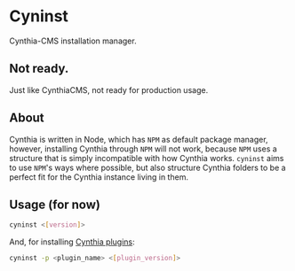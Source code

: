 # Cyninst

Cynthia-CMS installation manager.

## Not ready.

Just like CynthiaCMS, not ready for production usage.

## About

Cynthia is written in Node, which has `NPM` as default package manager, however, installing Cynthia through `NPM` will not work, because `NPM` uses a structure that is simply incompatible with how Cynthia works. `cyninst` aims to use `NPM`'s ways where possible, but also structure Cynthia folders to be a perfect fit for the Cynthia instance living in them.

## Usage (for now)

```bash
cyninst <[version]>
```

And, for installing [Cynthia plugins](https://github.com/strawmelonjuice/CynthiaCMS-installer/blob/main/plugins.md):

```bash
cyninst -p <plugin_name> <[plugin_version]>
```
